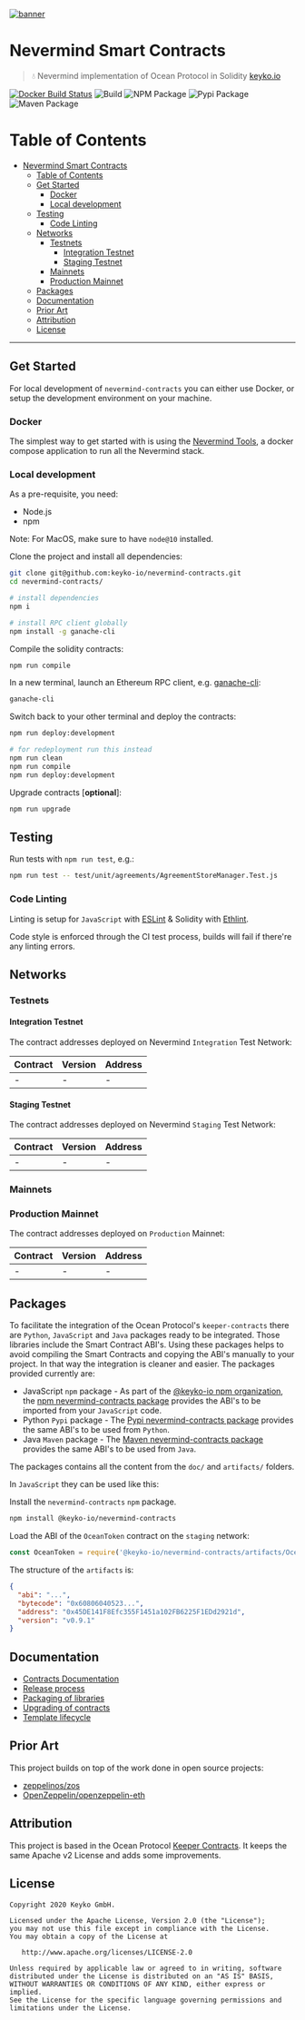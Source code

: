 [![banner](https://raw.githubusercontent.com/keyko-io/assets/master/images/logo/small/keyko_logo@2x-100.jpg)](https://keyko.io)

# Nevermind Smart Contracts

> 💧 Nevermind implementation of Ocean Protocol in Solidity
> [keyko.io](https://keyko.io)


[![Docker Build Status](https://img.shields.io/docker/build/keyko-io/nevermind-contracts.svg)](https://hub.docker.com/r/keykoio/nevermind-contracts/)
![Build](https://github.com/keyko-io/nevermind-contracts/workflows/Build/badge.svg)
![NPM Package](https://github.com/keyko-io/nevermind-contracts/workflows/NPM%20Release/badge.svg)
![Pypi Package](https://github.com/keyko-io/nevermind-contracts/workflows/Pypi%20Release/badge.svg)
![Maven Package](https://github.com/keyko-io/nevermind-contracts/workflows/Maven%20Release/badge.svg)


Table of Contents
=================

   * [Nevermind Smart Contracts](#nevermind-smart-contracts)
      * [Table of Contents](#table-of-contents)
      * [Get Started](#get-started)
         * [Docker](#docker)
         * [Local development](#local-development)
      * [Testing](#testing)
         * [Code Linting](#code-linting)
      * [Networks](#networks)
         * [Testnets](#testnets)
            * [Integration Testnet](#integration-testnet)
            * [Staging Testnet](#staging-testnet)
         * [Mainnets](#mainnets)
         * [Production Mainnet](#production-mainnet)
      * [Packages](#packages)
      * [Documentation](#documentation)
      * [Prior Art](#prior-art)
      * [Attribution](#attribution)
      * [License](#license)


---

## Get Started

For local development of `nevermind-contracts` you can either use Docker, or setup the development environment on your machine.

### Docker

The simplest way to get started with is using the [Nevermind Tools](https://github.com/keyko-io/nevermind-tools),
a docker compose application to run all the Nevermind stack.

### Local development

As a pre-requisite, you need:

- Node.js
- npm

Note: For MacOS, make sure to have `node@10` installed.

Clone the project and install all dependencies:

```bash
git clone git@github.com:keyko-io/nevermind-contracts.git
cd nevermind-contracts/

# install dependencies
npm i

# install RPC client globally
npm install -g ganache-cli
```

Compile the solidity contracts:

```bash
npm run compile
```

In a new terminal, launch an Ethereum RPC client, e.g. [ganache-cli](https://github.com/trufflesuite/ganache-cli):

```bash
ganache-cli
```

Switch back to your other terminal and deploy the contracts:

```bash
npm run deploy:development

# for redeployment run this instead
npm run clean
npm run compile
npm run deploy:development
```

Upgrade contracts [**optional**]:
```bash
npm run upgrade
```

## Testing

Run tests with `npm run test`, e.g.:

```bash
npm run test -- test/unit/agreements/AgreementStoreManager.Test.js
```

### Code Linting

Linting is setup for `JavaScript` with [ESLint](https://eslint.org) & Solidity with [Ethlint](https://github.com/duaraghav8/Ethlint).

Code style is enforced through the CI test process, builds will fail if there're any linting errors.

## Networks

### Testnets

#### Integration Testnet

The contract addresses deployed on Nevermind `Integration` Test Network:

| Contract                          | Version | Address                                      |
|-----------------------------------|---------|----------------------------------------------|
| -                                 | -       | -                                            |


#### Staging Testnet

The contract addresses deployed on Nevermind `Staging` Test Network:

| Contract                          | Version | Address                                      |
|-----------------------------------|---------|----------------------------------------------|
| -                                 | -       | -                                            |



### Mainnets

### Production Mainnet

The contract addresses deployed on `Production` Mainnet:

| Contract                          | Version | Address                                      |
|-----------------------------------|---------|----------------------------------------------|
| -                                 | -       | -                                            |


## Packages

To facilitate the integration of the Ocean Protocol's `keeper-contracts` there are `Python`, `JavaScript` and `Java` packages ready to be integrated. Those libraries include the Smart Contract ABI's.
Using these packages helps to avoid compiling the Smart Contracts and copying the ABI's manually to your project. In that way the integration is cleaner and easier.
The packages provided currently are:

* JavaScript `npm` package - As part of the [@keyko-io npm organization](https://www.npmjs.com/settings/keyko-io/packages),
  the [npm nevermind-contracts package](https://www.npmjs.com/package/@keyko-io/nevermind-contracts) provides the ABI's
  to be imported from your `JavaScript` code.
* Python `Pypi` package - The [Pypi nevermind-contracts package](https://pypi.org/project/nevermind-contracts/) provides
  the same ABI's to be used from `Python`.
* Java `Maven` package - The [Maven nevermind-contracts package](https://search.maven.org/artifact/io.keyko/nevermind-contracts)
  provides the same ABI's to be used from `Java`.

The packages contains all the content from the `doc/` and `artifacts/` folders.

In `JavaScript` they can be used like this:

Install the `nevermind-contracts` `npm` package.

```bash
npm install @keyko-io/nevermind-contracts
```

Load the ABI of the `OceanToken` contract on the `staging` network:

```javascript
const OceanToken = require('@keyko-io/nevermind-contracts/artifacts/OceanToken.staging.json')
```

The structure of the `artifacts` is:

```json
{
  "abi": "...",
  "bytecode": "0x60806040523...",
  "address": "0x45DE141F8Efc355F1451a102FB6225F1EDd2921d",
  "version": "v0.9.1"
}
```

## Documentation

* [Contracts Documentation](doc/contracts/README.md)
* [Release process](doc/RELEASE_PROCESS.md)
* [Packaging of libraries](doc/PACKAGING.md)
* [Upgrading of contracts](doc/UPGRADES.md)
* [Template lifecycle](doc/TEMPLATE_LIFE_CYCLE.md)

## Prior Art

This project builds on top of the work done in open source projects:
- [zeppelinos/zos](https://github.com/zeppelinos/zos)
- [OpenZeppelin/openzeppelin-eth](https://github.com/OpenZeppelin/openzeppelin-eth)

## Attribution

This project is based in the Ocean Protocol [Keeper Contracts](https://github.com/oceanprotocol/keeper-contracts).
It keeps the same Apache v2 License and adds some improvements.

## License

```
Copyright 2020 Keyko GmbH.

Licensed under the Apache License, Version 2.0 (the "License");
you may not use this file except in compliance with the License.
You may obtain a copy of the License at

   http://www.apache.org/licenses/LICENSE-2.0

Unless required by applicable law or agreed to in writing, software
distributed under the License is distributed on an "AS IS" BASIS,
WITHOUT WARRANTIES OR CONDITIONS OF ANY KIND, either express or implied.
See the License for the specific language governing permissions and
limitations under the License.
```

